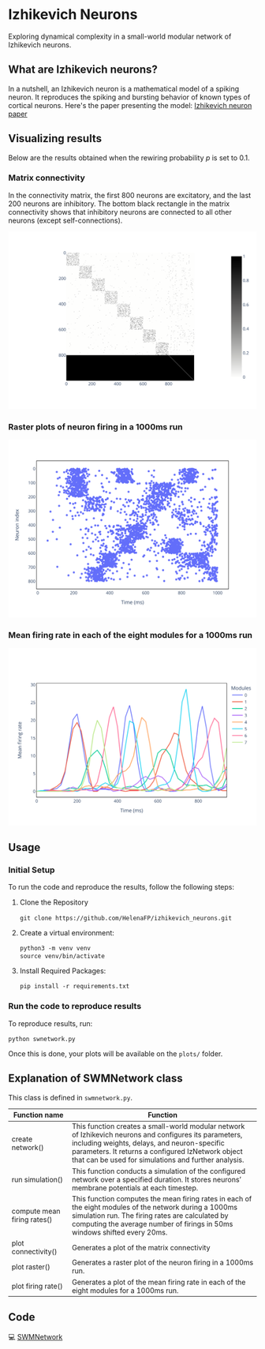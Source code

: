 # Izhikevich Neurons
Exploring dynamical complexity in a small-world modular network of Izhikevich neurons.

## What are Izhikevich neurons?

In a nutshell, an Izhikevich neuron is a mathematical model of a spiking neuron. It reproduces the spiking and bursting behavior of known types of cortical neurons. 
Here's the paper presenting the model: [Izhikevich neuron paper](https://ieeexplore.ieee.org/abstract/document/1257420?casa_token=E6UNE8inLvEAAAAA:H1dYISFUxNJGTGAiAYoqY0yF3WWn9E5cfkeAM2A0HSXoFghrDai76P6K4uWVYJ3xkWTmIEwB)

## Visualizing results

Below are the results obtained when the rewiring probability *p* is set to 0.1.

### Matrix connectivity
In the connectivity matrix, the first 800 neurons are excitatory, and the last 200 neurons are inhibitory. The
bottom black rectangle in the matrix connectivity shows that inhibitory neurons are connected to all other neurons
(except self-connections).

![Connectivity](plots/matrix_connectivity_p0.1.svg)

### Raster plots of neuron firing in a 1000ms run

![Raster plot](plots/raster_p0.1.svg)

### Mean firing rate in each of the eight modules for a 1000ms run

![Firing rate](plots/firing_rate_p0.1.svg)

## Usage 

### Initial Setup

To run the code and reproduce the results, follow the following steps:

1. Clone the Repository

   ```git clone https://github.com/HelenaFP/izhikevich_neurons.git```
   

3. Create a virtual environment:
  
    ```
    python3 -m venv venv
    source venv/bin/activate
    ```

4. Install Required Packages:
  
    ```
    pip install -r requirements.txt
    ```

### Run the code to reproduce results

To reproduce results, run:

```
python swnetwork.py
```

Once this is done, your plots will be available on the ```plots/``` folder.



## Explanation of  SWMNetwork class

This class is defined in ```swmnetwork.py```.


| Function name                    | Function                                        |
|-------------------------------|--------------------------------------------------------------------------|
| create network()             | This function creates a small-world modular network of Izhikevich neurons and configures its parameters, including weights, delays, and neuron-specific parameters. It returns a configured IzNetwork object that can be used for simulations and further analysis.     |
| run simulation()    | This function conducts a simulation of the configured network over a specified duration. It stores neurons’ membrane potentials at each timestep.|
| compute mean firing rates()          | This function computes the mean firing rates in each of the eight modules of the network during a 1000ms simulation run. The firing rates are calculated by computing the average number of firings in 50ms windows shifted every 20ms.             |
| plot connectivity()           | Generates a plot of the matrix connectivity|
| plot raster()              | Generates a raster plot of the neuron firing in a 1000ms run.                   |
| plot firing rate()                 | Generates a plot of the mean firing rate in each of the eight modules for a 1000ms run.     |


## Code

💻  [SWMNetwork](https://github.com/HelenaFP/izhikevich_neurons/blob/main/swnetwork.py)<br/>
